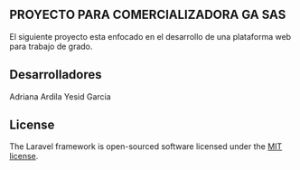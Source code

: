 ## PROYECTO PARA COMERCIALIZADORA GA SAS

El siguiente proyecto esta enfocado en el desarrollo de una plataforma web para trabajo de grado.

## Desarrolladores

Adriana Ardila
Yesid Garcia

## License

The Laravel framework is open-sourced software licensed under the [MIT license](https://opensource.org/licenses/MIT).
